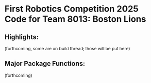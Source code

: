 First Robotics Competition 2025 Code for Team 8013: Boston Lions
================================================================

## Highlights:
(forthcoming, some are on build thread; those will be put here)

## Major Package Functions:
(forthcoming)
